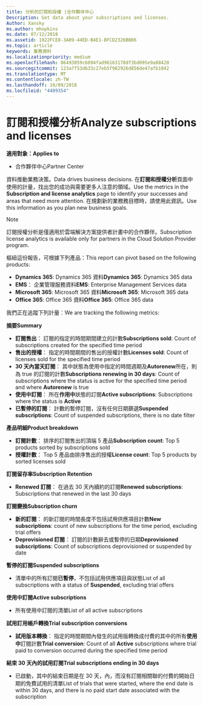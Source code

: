 ```yaml
---
title: 分析的訂閱和授權 |合作夥伴中心
Description: Get data about your subscriptions and licenses.
Author: Xansky
ms.author: mhopkins
ms.date: 07/12/2018
ms.assetid: 1922FCE8-3A89-44ED-B4E1-BFCD2326BB06
ms.topic: article
keywords: 業務資料
ms.localizationpriority: medium
ms.openlocfilehash: 86493059c6894fad96163178df3bd095e9a88420
ms.sourcegitcommit: 123a7f53d633c27eb5f982926d856de47afb1042
ms.translationtype: MT
ms.contentlocale: zh-TW
ms.lasthandoff: 10/09/2018
ms.locfileid: "4489354"
---
```

# <a name="analyze-subscriptions-and-licenses"></a><span data-ttu-id="d62dc-103">訂閱和授權分析</span><span class="sxs-lookup"><span data-stu-id="d62dc-103">Analyze subscriptions and licenses</span></span> 

**<span data-ttu-id="d62dc-104">適用對象：</span><span class="sxs-lookup"><span data-stu-id="d62dc-104">Applies to</span></span>**

- <span data-ttu-id="d62dc-105">合作夥伴中心</span><span class="sxs-lookup"><span data-stu-id="d62dc-105">Partner Center</span></span>

<span data-ttu-id="d62dc-106">資料推動業務決策。</span><span class="sxs-lookup"><span data-stu-id="d62dc-106">Data drives business decisions.</span></span> <span data-ttu-id="d62dc-107">在**訂閱和授權分析**頁面中使用的計量，找出您的成功與需要更多人注意的領域。</span><span class="sxs-lookup"><span data-stu-id="d62dc-107">Use the metrics in the **Subscription and license analytics** page to identify your successes and areas that need more attention.</span></span> <span data-ttu-id="d62dc-108">在規劃新的業務務目標時，請使用此資訊。</span><span class="sxs-lookup"><span data-stu-id="d62dc-108">Use this information as you plan new business goals.</span></span>

> [!NOTE]
> <span data-ttu-id="d62dc-109">訂閱授權分析是僅適用於雲端解決方案提供者計畫中的合作夥伴。</span><span class="sxs-lookup"><span data-stu-id="d62dc-109">Subscription license analytics is available only for partners in the Cloud Solution Provider program.</span></span>


<span data-ttu-id="d62dc-110">樞紐這份報告，可根據下列產品：</span><span class="sxs-lookup"><span data-stu-id="d62dc-110">This report can pivot based on the following products:</span></span>

 - <span data-ttu-id="d62dc-111">**Dynamics 365**: Dynamics 365 資料</span><span class="sxs-lookup"><span data-stu-id="d62dc-111">**Dynamics 365**: Dynamics 365 data</span></span>  
 - <span data-ttu-id="d62dc-112">**EMS**： 企業管理服務資料</span><span class="sxs-lookup"><span data-stu-id="d62dc-112">**EMS**: Enterprise Management Services data</span></span>  
 - <span data-ttu-id="d62dc-113">**Microsoft 365**: Microsoft 365 資料</span><span class="sxs-lookup"><span data-stu-id="d62dc-113">**Microsoft 365**: Microsoft 365 data</span></span>  
 - <span data-ttu-id="d62dc-114">**Office 365**: Office 365 資料</span><span class="sxs-lookup"><span data-stu-id="d62dc-114">**Office 365**: Office 365 data</span></span>  


<span data-ttu-id="d62dc-115">我們正在追蹤下列計量︰</span><span class="sxs-lookup"><span data-stu-id="d62dc-115">We are tracking the following metrics:</span></span>

**<span data-ttu-id="d62dc-116">摘要</span><span class="sxs-lookup"><span data-stu-id="d62dc-116">Summary</span></span>**  
 - <span data-ttu-id="d62dc-117">**訂閱售出**： 訂閱的指定的時間期間建立的計數</span><span class="sxs-lookup"><span data-stu-id="d62dc-117">**Subscriptions sold**: Count of subscriptions created for the specified time period</span></span>  
 - <span data-ttu-id="d62dc-118">**售出的授權**： 指定的時間期間的售出的授權計數</span><span class="sxs-lookup"><span data-stu-id="d62dc-118">**Licenses sold**: Count of licenses sold for the specified time period</span></span>   
 - <span data-ttu-id="d62dc-119">**30 天內當天訂閱**： 其中狀態為使用中指定的時間週期及**Autorenew**所在，則為 true 的訂閱的計數</span><span class="sxs-lookup"><span data-stu-id="d62dc-119">**Subscriptions renewing in 30 days**: Count of subscriptions where the status is active for the specified time period and where **Autorenew** is true</span></span>
 - <span data-ttu-id="d62dc-120">**使用中訂閱**： 所在**作用中**狀態的訂閱</span><span class="sxs-lookup"><span data-stu-id="d62dc-120">**Active subscriptions**: Subscriptions where the status is **Active**</span></span>  
 - <span data-ttu-id="d62dc-121">**已暫停的訂閱**： 計數的暫停訂閱，沒有任何日期篩選</span><span class="sxs-lookup"><span data-stu-id="d62dc-121">**Suspended subscriptions**: Count of suspended subscriptions, there is no date filter</span></span>  

**<span data-ttu-id="d62dc-122">產品明細</span><span class="sxs-lookup"><span data-stu-id="d62dc-122">Product breakdown</span></span>**  
 - <span data-ttu-id="d62dc-123">**訂閱計數**： 排序的訂閱售出的頂端 5 產品</span><span class="sxs-lookup"><span data-stu-id="d62dc-123">**Subscription count**: Top 5 products sorted by subscriptions sold</span></span>  
 - <span data-ttu-id="d62dc-124">**授權計數**： Top 5 產品由排序售出的授權</span><span class="sxs-lookup"><span data-stu-id="d62dc-124">**License count**: Top 5 products by sorted licenses sold</span></span>

**<span data-ttu-id="d62dc-125">訂閱留存率</span><span class="sxs-lookup"><span data-stu-id="d62dc-125">Subscription Retention</span></span>**
 - <span data-ttu-id="d62dc-126">**Renewed 訂閱**： 在過去 30 天內續約的訂閱</span><span class="sxs-lookup"><span data-stu-id="d62dc-126">**Renewed subscriptions**: Subscriptions that renewed in the last 30 days</span></span>  

**<span data-ttu-id="d62dc-127">訂閱變換</span><span class="sxs-lookup"><span data-stu-id="d62dc-127">Subscription churn</span></span>**  
 - <span data-ttu-id="d62dc-128">**新的訂閱**： 的新訂閱的時間長度不包括試用供應項目計數</span><span class="sxs-lookup"><span data-stu-id="d62dc-128">**New subscriptions**: count of new subscriptions for the time period, excluding trial offers</span></span>  
 - <span data-ttu-id="d62dc-129">**Deprovisioned 訂閱**： 訂閱的計數辭去或暫停的日期</span><span class="sxs-lookup"><span data-stu-id="d62dc-129">**Deprovisioned subscriptions**: Count of subscriptions deprovisioned or suspended by date</span></span>  

**<span data-ttu-id="d62dc-130">暫停的訂閱</span><span class="sxs-lookup"><span data-stu-id="d62dc-130">Suspended subscriptions</span></span>**  
 - <span data-ttu-id="d62dc-131">清單中的所有訂閱**已暫停**，不包括試用供應項目與狀態</span><span class="sxs-lookup"><span data-stu-id="d62dc-131">List of all subscriptions with a status of **Suspended**, excluding trial offers</span></span>  
  
**<span data-ttu-id="d62dc-132">使用中訂閱</span><span class="sxs-lookup"><span data-stu-id="d62dc-132">Active subscriptions</span></span>**
 - <span data-ttu-id="d62dc-133">所有使用中訂閱的清單</span><span class="sxs-lookup"><span data-stu-id="d62dc-133">List of all active subscriptions</span></span>  

**<span data-ttu-id="d62dc-134">試用訂用帳戶轉換</span><span class="sxs-lookup"><span data-stu-id="d62dc-134">Trial subscription conversions</span></span>**  
 - <span data-ttu-id="d62dc-135">**試用版本轉換**： 指定的時間期間內發生的試用版轉換成付費的其中的所有**使用中**訂閱計數</span><span class="sxs-lookup"><span data-stu-id="d62dc-135">**Trial conversion**: Count of all **Active** subscriptions where trial paid to conversion occurred during the specified time period</span></span>  

**<span data-ttu-id="d62dc-136">結束 30 天內的試用訂閱</span><span class="sxs-lookup"><span data-stu-id="d62dc-136">Trial subscriptions ending in 30 days</span></span>**  
 - <span data-ttu-id="d62dc-137">已啟動，其中的結束日期是在 30 天，內，而沒有訂閱相關聯的付費的開始日期的免費試用的清單</span><span class="sxs-lookup"><span data-stu-id="d62dc-137">List of trials that were started, where the end date is within 30 days, and there is no paid start date associated with the subscription</span></span>  

  